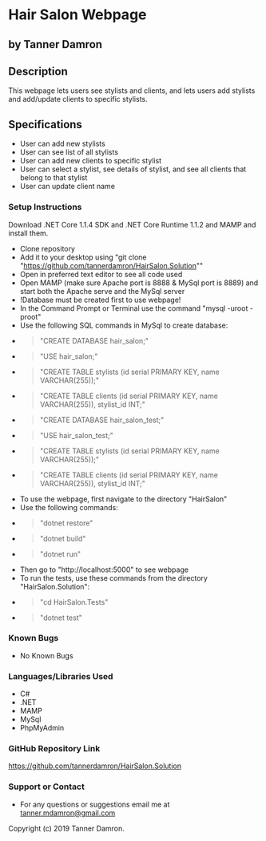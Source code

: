 # Hair Salon Webpage
## by Tanner Damron

## Description
This webpage lets users see stylists and clients, and lets users add stylists and add/update clients to specific stylists.

## Specifications
* User can add new stylists
* User can see list of all stylists
* User can add new clients to specific stylist
* User can select a stylist, see details of stylist, and see all clients that belong to that stylist
* User can update client name 


### Setup Instructions
Download .NET Core 1.1.4 SDK and .NET Core Runtime 1.1.2 and MAMP and install them.

* Clone repository
* Add it to your desktop using "git clone "https://github.com/tannerdamron/HairSalon.Solution""
* Open in preferred text editor to see all code used
* Open MAMP (make sure Apache port is 8888 & MySql port is 8889) and start both the Apache serve and the MySql server
* !Database must be created first to use webpage!
* In the Command Prompt or Terminal use the command "mysql -uroot -proot"
* Use the following SQL commands in MySql to create database:
* > "CREATE DATABASE hair_salon;"
* > "USE hair_salon;"
* > "CREATE TABLE stylists (id serial PRIMARY KEY, name VARCHAR(255));"
* > "CREATE TABLE clients (id serial PRIMARY KEY, name VARCHAR(255)), stylist_id INT;"
* > "CREATE DATABASE hair_salon_test;"
* > "USE hair_salon_test;"
* > "CREATE TABLE stylists (id serial PRIMARY KEY, name VARCHAR(255));"
* > "CREATE TABLE clients (id serial PRIMARY KEY, name VARCHAR(255)), stylist_id INT;"
* To use the webpage, first navigate to the directory "HairSalon"
* Use the following commands:
* > "dotnet restore"
* > "dotnet build"
* > "dotnet run"
* Then go to "http://localhost:5000" to see webpage
* To run the tests, use these commands from the directory "HairSalon.Solution": 
* > "cd HairSalon.Tests"
* > "dotnet test"

### Known Bugs
* No Known Bugs

### Languages/Libraries Used
* C#
* .NET
* MAMP
* MySql
* PhpMyAdmin

### GitHub Repository Link
https://github.com/tannerdamron/HairSalon.Solution

### Support or Contact
* For any questions or suggestions email me at tanner.mdamron@gmail.com

Copyright (c) 2019 Tanner Damron.
